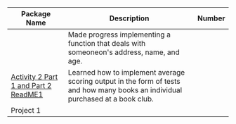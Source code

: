 | Package Name | Description | Number|
| ------------ |-------------|-------|          
|           |   Made progress implementing a function that deals with someoneon's address, name, and age.          |       |
|  [Activity 2 Part 1 and Part 2](https://github.com/Coontm/CoonTreyCS121/blob/main/act21p2.java) [ReadME1](https://github.com/Coontm/CoonTreyCS121/blob/main/Package%201%20README.md)           |  Learned how to implement average scoring output in the form of tests and how many books an individual purchased at a book club.           |       |
| Project 1             |             |       |
